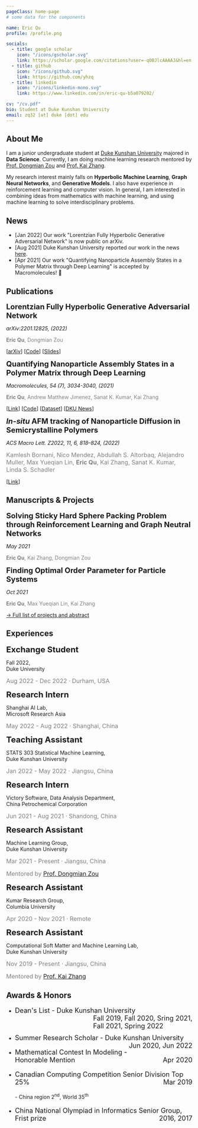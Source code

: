 ```yaml
---
pageClass: home-page
# some data for the components

name: Eric Qu
profile: /profile.png

socials:
  - title: google scholar
    icon: "/icons/gscholar.svg"
    link: https://scholar.google.com/citations?user=-qOBJlcAAAAJ&hl=en
  - title: github
    icon: "/icons/github.svg"
    link: https://github.com/yhzq
  - title: linkedin
    icon: "/icons/linkedin-mono.svg"
    link: https://www.linkedin.com/in/eric-qu-b5a079202/

cv: "/cv.pdf"
bio: Student at Duke Kunshan University
email: zq32 [at] duke [dot] edu
---
```


<ProfileSection :frontmatter="$page.frontmatter" />

## About Me

I am a junior undergraduate student at [Duke Kunshan University](https://www.dukekunshan.edu.cn) majored in **Data Science**. Currently, I am doing machine learning research mentored by [Prof. Dongmian Zou](https://scholars.duke.edu/person/Dongmian.Zou) and [Prof. Kai Zhang](https://sites.google.com/site/kaizhangstatmech/people).

My research interest mainly falls on **Hyperbolic Machine Learning**, **Graph Neural Networks**, and **Generative Models**. I also have experience in reinforcement learning and computer vision. In general, I am interested in combining ideas from mathematics with machine learning, and using machine learning to solve interdisciplinary problems.


## News

- [Jan 2022]	Our work "Lorentzian Fully Hyperbolic Generative Adversarial Network" is now public on arXiv.
- [Aug 2021]	Duke Kunshan University reported our work in the news [here](https://news.dukekunshan.edu.cn/research-news/data-science-undergraduates-first-published-research-comes-years-passion-computing).
- [Apr 2021]	Our work "Quantifying Nanoparticle Assembly States in a Polymer Matrix through Deep Learning" is accepted by Macromolecules! :tada:


<!-- ## Education

- **Duke Kunshan University** <br/>
Sept 2019 - Present -->


## Publications

<!-- <ProjectCard image="/projects/kpgnn.pdf" hideBorder=true>

  <span style="font-size:20px">**Hyperbolic Convolution via Kernel Point Aggregation**</span>

  *TBA*

  <span style="color:grey">**Eric Qu**, Dongmian Zou</span>

</ProjectCard> -->

<ProjectCard image="/projects/HJTGAN.pdf" hideBorder=true>

  <span style="font-size:20px">**Lorentzian Fully Hyperbolic Generative Adversarial Network**</span>

  *arXiv:2201.12825, (2022)*

  <span style="color:grey">**Eric Qu**, Dongmian Zou</span>

  [[arXiv](https://arxiv.org/abs/2201.12825)] [[Code](https://github.com/yhzq/HJTGAN)] [[Slides](/projects/HJTGANSlides.pdf)]

</ProjectCard>

<ProjectCard image="/projects/dopad.png" hideBorder=true>

  <span style="font-size:20px">**Quantifying Nanoparticle Assembly States in a Polymer Matrix through Deep Learning**</span>

  *Macromolecules, 54 (7), 3034-3040, (2021)*

  <span style="color:grey">**Eric Qu**, Andrew Matthew Jimenez, Sanat K. Kumar, Kai Zhang</span>

  [[Link](https://pubs.acs.org/doi/abs/10.1021/acs.macromol.0c02483)] [[Code](https://github.com/yhzq/Quantifying-Nanoparticle-Assembly-States-Through-Deep-Learning)] [[Dataset](https://dopad.github.io)] [[DKU News](https://news.dukekunshan.edu.cn/research-news/data-science-undergraduates-first-published-research-comes-years-passion-computing)]

</ProjectCard>

<ProjectCard image="/projects/track.png" hideBorder=true>

  <span style="font-size:20px">***In-situ* AFM tracking of Nanoparticle Diffusion in Semicrystalline Polymers**</span>

  *ACS Macro Lett. Z2022, 11, 6, 818–824, (2022)*

  <span style="color:grey;font-size:16px">Kamlesh Bornani, Nico Mendez, Abdullah S. Altorbaq, Alejandro Muller, Max Yueqian Lin, **Eric Qu**, Kai Zhang, Sanat K. Kumar, Linda S. Schadler</span>

  [[Link](https://pubs.acs.org/doi/10.1021/acsmacrolett.1c00778)]

</ProjectCard>

## Manuscripts & Projects

<ProjectCard image="/projects/packing.pdf" hideBorder=true>

  <span style="font-size:20px">**Solving Sticky Hard Sphere Packing Problem through Reinforcement Learning and Graph Neutral Networks**</span>

  *May 2021*

  <span style="color:grey">**Eric Qu**, Kai Zhang, Dongmian Zou</span>

</ProjectCard>

<ProjectCard image="/projects/KPAE.png" hideBorder=true>

  <span style="font-size:20px">**Finding Optimal Order Parameter for Particle Systems**</span>

  *Oct 2021*

  <span style="color:grey">**Eric Qu**, Max Yueqian Lin, Kai Zhang</span>

</ProjectCard>

[→ Full list of projects and abstract](/projects/)

## Experiences

<ExpCard image="/logo/duke.pdf">

  <span style="font-size:22px">**Exchange Student**</span>

  Fall 2022,                           
  Duke University

  <span style="color:grey;font-size:16px;">Aug 2022 - Dec 2022 &middot; Durham, USA</span>

</ExpCard>

<ExpCard image="/logo/ms.pdf">

  <span style="font-size:22px">**Research Intern**</span>

  Shanghai AI Lab,                  
  Microsoft Research Asia

  <span style="color:grey;font-size:16px;">May 2022 - Aug 2022 &middot; Shanghai, China</span>

</ExpCard>


<ExpCard image="/logo/DKU.png">

  <span style="font-size:22px">**Teaching Assistant**</span>

  STATS 303 Statistical Machine Learning,                      
  Duke Kunshan University

  <span style="color:grey;font-size:16px;">Jan 2022 - May 2022 &middot; Jiangsu, China</span>

</ExpCard>

<ExpCard image="/logo/Sinopec.svg">

  <span style="font-size:22px">**Research Intern**</span>

  Victory Software, Data Analysis Department,     
  China Petrochemical Corporation

  <span style="color:grey;font-size:16px;">Jun 2021 - Aug 2021 &middot; Shandong, China</span>

</ExpCard>

<ExpCard image="/logo/DKU.png">

  <span style="font-size:22px">**Research Assistant**</span>

  Machine Learning Group,                      
  Duke Kunshan University

  <span style="color:grey;font-size:16px;">Mar 2021 - Present &middot; Jiangsu, China</span>

  <span style="color:grey;font-size:16px;">Mentored by [Prof. Dongmian Zou](https://scholars.duke.edu/person/Dongmian.Zou)</span>

</ExpCard>

<ExpCard image="/logo/Columbia.png">

  <span style="font-size:22px">**Research Assistant**</span>

  Kumar Research Group,                      
  Columbia University

  <span style="color:grey;font-size:16px;">Apr 2020 - Nov 2021 &middot; Remote</span>

</ExpCard>

<ExpCard image="/logo/DKU.png">

  <span style="font-size:22px">**Research Assistant**</span>

  Computational Soft Matter and Machine Learning Lab,     
  Duke Kunshan University

  <span style="color:grey;font-size:16px;">Nov 2019 - Present &middot; Jiangsu, China</span>

  <span style="color:grey;font-size:16px;">Mentored by [Prof. Kai Zhang](https://sites.google.com/site/kaizhangstatmech/people)</span>

</ExpCard>


## Awards & Honors

- <p style="text-align:left;font-size:18px;">
      Dean's List - Duke Kunshan University
      <span style="float:right;">
          Fall 2019, Fall 2020, Sring 2021,<br> Fall 2021, Spring 2022
      </span>
  </p> <br>

-	<p style="text-align:left;font-size:18px;">
	    Summer Research Scholar - Duke Kunshan University
	    <span style="float:right;">
	        Jun 2020, Jun 2022
	    </span>
	</p>

-	<p style="text-align:left;font-size:18px;">
	    Mathematical Contest In Modeling - Honorable Mention
	    <span style="float:right;">
	        Apr 2020
	    </span>
	</p>

-	<p style="text-align:left;font-size:18px;">
	    Canadian Computing Competition Senior Division Top 25%
	    <span style="float:right;">
	        Mar 2019
	    </span>
	</p>
	- China region 2<sup>nd</sup>, World 35<sup>th</sup> 
<p style="margin:.25em;"></p>

- <p style="text-align:left;font-size:18px;">
      China National Olympiad in Informatics Senior Group, Frist prize
      <span style="float:right;">
          2016, 2017
      </span>
  </p>



<!-- Custom style for this page -->

<style lang="stylus">

.theme-container.home-page .page
  font-size 18px
  font-family "lucida grande", "lucida sans unicode", lucida, "Helvetica Neue", Helvetica, Arial, sans-serif;
  p
    margin 0 0 0.5rem
  p, ul, ol
    line-height 1.25
  a
    font-weight normal
  .theme-default-content:not(.custom) > h2
    margin-bottom 0.5rem
  .theme-default-content:not(.custom) > h2:first-child + p
    margin-top 0.5rem
  .theme-default-content:not(.custom) > h3
    padding-top 4rem

  /* Override */
  .md-card
    margin-top 0.5em
    .card-image
      padding 0.2rem
      img
        max-width 140px
        max-height 140px
    .card-content p
      -webkit-margin-after 0.2em
       /*margin: auto*/

@media (max-width: 419px)
  .theme-container.home-page .page
    p, ul, ol
      line-height 1.5

    .md-card
      .card-image
        img 
          width 100%
          max-width 400px

</style>
